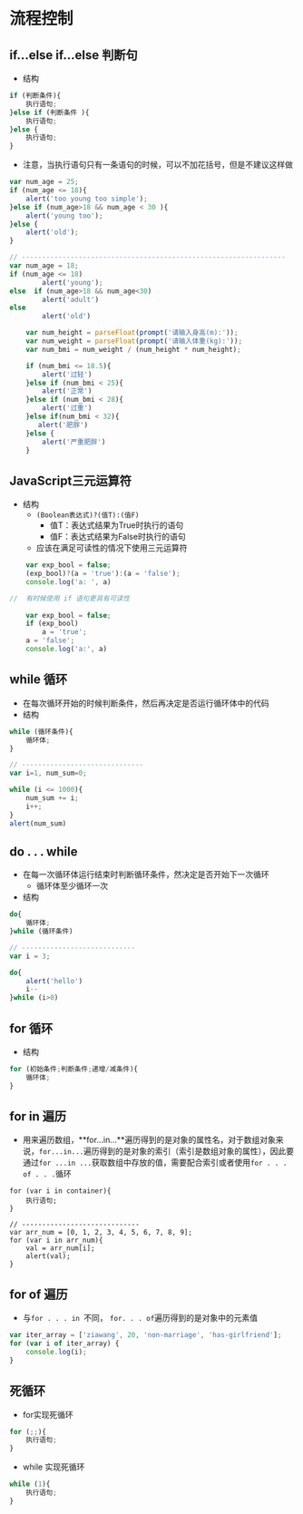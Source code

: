 # 流程控制

## if...else if...else 判断句
- 结构

```javascript
if (判断条件){
    执行语句;
}else if (判断条件 ){
    执行语句;
}else {
    执行语句;
}

``` 

- 注意，当执行语句只有一条语句的时候，可以不加花括号，但是不建议这样做

```javascript
var num_age = 25;
if (num_age <= 18){
    alert('too young too simple');
}else if (num_age>18 && num_age < 30 ){
    alert('young too');
}else {
    alert('old');
}

// -----------------------------------------------------------------
var num_age = 18;
if (num_age <= 18)
        alert('young');
else  if (num_age>18 && num_age<30)
        alert('adult')
else
        alert('old')
``` 



```javascript
    var num_height = parseFloat(prompt('请输入身高(m):'));
    var num_weight = parseFloat(prompt('请输入体重(kg):'));
    var num_bmi = num_weight / (num_height * num_height);

    if (num_bmi <= 18.5){
        alert('过轻')
    }else if (num_bmi < 25){
        alert('正常')
    }else if (num_bmi < 28){
        alert('过重')
    }else if(num_bmi < 32){
       alert('肥胖')
    }else {
        alert('严重肥胖')
    }
``` 


## JavaScript三元运算符
- 结构
	- `(Boolean表达式)?(值T):(值F)`
		- 值T：表达式结果为True时执行的语句
		- 值F：表达式结果为False时执行的语句
	- 应该在满足可读性的情况下使用三元运算符
	
```javascript	
    var exp_bool = false;
    (exp_bool)?(a = 'true'):(a = 'false');
    console.log('a: ', a)

//  有时候使用 if 语句更具有可读性
 
    var exp_bool = false;
    if (exp_bool)
        a = 'true';
    a = 'false';
    console.log('a:', a)
``` 



## while 循环
- 在每次循环开始的时候判断条件，然后再决定是否运行循环体中的代码
- 结构

```javascript
while (循环条件){
    循环体;
}

// ------------------------------
var i=1, num_sum=0;

while (i <= 1000){
    num_sum += i;
    i++;
}
alert(num_sum)
```


## do . . . while 
- 在每一次循环体运行结束时判断循环条件，然决定是否开始下一次循环
	- 循环体至少循环一次
- 结构

```javascript
do{
    循环体;
}while (循环条件)

// ----------------------------
var i = 3;

do{
    alert('hello')
    i--
}while (i>0)
```



## for 循环
- 结构

```javascript
for (初始条件;判断条件;递增/减条件){
	循环体;
}
```



## for in  遍历
- 用来遍历数组，**for...in...**遍历得到的是对象的属性名，对于数组对象来说，`for...in...`遍历得到的是对象的索引（索引是数组对象的属性），因此要通过`for ...in ...`获取数组中存放的值，需要配合索引或者使用`for . . . of . . .`循环

```
for (var i in container){
	执行语句;
}

// -----------------------------
var arr_num = [0, 1, 2, 3, 4, 5, 6, 7, 8, 9];
for (var i in arr_num){
    val = arr_num[i];
    alert(val);
}
```

## for of 遍历
- 与`for . . . in `不同， `for. . . of`遍历得到的是对象中的元素值

```javascript
var iter_array = ['ziawang', 20, 'non-marriage', 'has-girlfriend'];
for (var i of iter_array) {
    console.log(i);
}
```



## 死循环
- for实现死循环

```javascript
for (;;){
	执行语句;
}
```

- while 实现死循环

```javascript
while (1){
	执行语句;
}
```